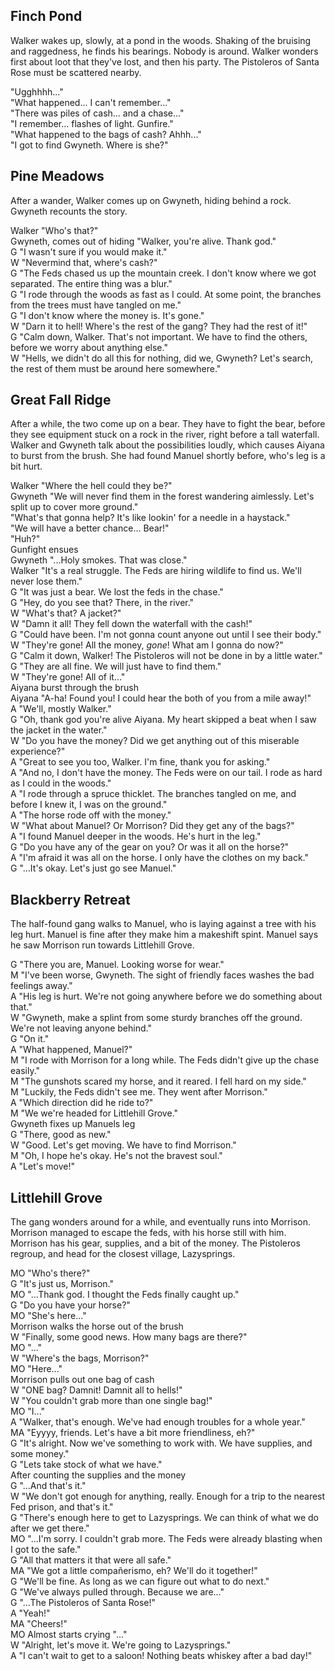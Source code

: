 
## Finch Pond

Walker wakes up, slowly, at a pond in the woods. Shaking of the bruising and raggedness, he finds his bearings. Nobody is around. Walker wonders first about loot that they've lost, and then his party. The Pistoleros of Santa Rose must be scattered nearby.

"Ugghhhh..."<br>
"What happened... I can't remember..."<br>
"There was piles of cash... and a chase..."<br>
"I remember... flashes of light. Gunfire."<br>
"What happened to the bags of cash? Ahhh..."<br>
"I got to find Gwyneth. Where is she?"<br>

## Pine Meadows

After a wander, Walker comes up on Gwyneth, hiding behind a rock. Gwyneth recounts the story.

Walker "Who's that?"<br>
Gwyneth, comes out of hiding "Walker, you're alive. Thank god."<br>
G "I wasn't sure if you would make it."<br>
W "Nevermind that, where's cash?"<br>
G "The Feds chased us up the mountain creek. I don't know where we got separated. The entire thing was a blur."<br>
G "I rode through the woods as fast as I could. At some point, the branches from the trees must have tangled on me."<br>
G "I don't know where the money is. It's gone."<br>
W "Darn it to hell! Where's the rest of the gang? They had the rest of it!"<br>
G "Calm down, Walker. That's not important. We have to find the others, before we worry about anything else."<br>
W "Hells, we didn't do all this for nothing, did we, Gwyneth? Let's search, the rest of them must be around here somewhere."

## Great Fall Ridge

After a while, the two come up on a bear. They have to fight the bear, before they see equipment stuck on a rock in the river, right before a tall waterfall. Walker and Gwyneth talk about the possibilities loudly, which causes Aiyana to burst from the brush. She had found Manuel shortly before, who's leg is a bit hurt.

Walker "Where the hell could they be?"<br>
Gwyneth "We will never find them in the forest wandering aimlessly. Let's split up to cover more ground."<br>
"What's that gonna help? It's like lookin' for a needle in a haystack."<br>
"We will have a better chance... Bear!"<br>
"Huh?"<br>
Gunfight ensues<br>
Gwyneth "...Holy smokes. That was close."<br>
Walker "It's a real struggle. The Feds are hiring wildlife to find us. We'll never lose them."<br>
G "It was just a bear. We lost the feds in the chase."<br>
G "Hey, do you see that? There, in the river."<br>
W "What's that? A jacket?"<br>
W "Damn it all! They fell down the waterfall with the cash!"<br>
G "Could have been. I'm not gonna count anyone out until I see their body."<br>
W "They're gone! All the money, <i>gone</i>! What am I gonna do now?"<br>
G "Calm it down, Walker! The Pistoleros will not be done in by a little water."<br>
G "They are all fine. We will just have to find them."<br>
W "They're gone! All of it..."<br>
Aiyana burst through the brush<br>
Aiyana "A-ha! Found you! I could hear the both of you from a mile away!"<br>
A "We'll, mostly Walker."<br>
G "Oh, thank god you're alive Aiyana. My heart skipped a beat when I saw the jacket in the water."<br>
W "Do you have the money? Did we get anything out of this miserable experience?"<br>
A "Great to see you too, Walker. I'm fine, thank you for asking."<br>
A "And no, I don't have the money. The Feds were on our tail. I rode as hard as I could in the woods."<br>
A "I rode through a spruce thicklet. The branches tangled on me, and before I knew it, I was on the ground."<br>
A "The horse rode off with the money."<br>
W "What about Manuel? Or Morrison? Did they get any of the bags?"<br>
A "I found Manuel deeper in the woods. He's hurt in the leg."<br>
G "Do you have any of the gear on you? Or was it all on the horse?"<br>
A "I'm afraid it was all on the horse. I only have the clothes on my back."<br>
G "...It's okay. Let's just go see Manuel."<br>

## Blackberry Retreat

The half-found gang walks to Manuel, who is laying against a tree with his leg hurt. Manuel is fine after they make him a makeshift spint. Manuel says he saw Morrison run towards Littlehill Grove.

G "There you are, Manuel. Looking worse for wear."<br>
M "I've been worse, Gwyneth. The sight of friendly faces washes the bad feelings away."<br>
A "His leg is hurt. We're not going anywhere before we do something about that."<br>
W "Gwyneth, make a splint from some sturdy branches off the ground. We're not leaving anyone behind."<br>
G "On it."<br>
A "What happened, Manuel?"<br>
M "I rode with Morrison for a long while. The Feds didn't give up the chase easily."<br>
M "The gunshots scared my horse, and it reared. I fell hard on my side."<br>
M "Luckily, the Feds didn't see me. They went after Morrison."<br>
A "Which direction did he ride to?"<br>
M "We we're headed for Littlehill Grove."<br>
Gwyneth fixes up Manuels leg<br>
G "There, good as new."<br>
W "Good. Let's get moving. We have to find Morrison."<br>
M "Oh, I hope he's okay. He's not the bravest soul."<br>
A "Let's move!"

## Littlehill Grove

The gang wonders around for a while, and eventually runs into Morrison. Morrison managed to escape the feds, with his horse still with him. Morrison has his gear, supplies, and a bit of the money. The Pistoleros regroup, and head for the closest village, Lazysprings.

MO "Who's there?"<br>
G "It's just us, Morrison."<br>
MO "...Thank god. I thought the Feds finally caught up."<br>
G "Do you have your horse?"<br>
MO "She's here..."<br>
Morrison walks the horse out of the brush<br>
W "Finally, some good news. How many bags are there?"<br>
MO "..."<br>
W "Where's the bags, Morrison?"<br>
MO "Here..."<br>
Morrison pulls out one bag of cash<br>
W "ONE bag? Damnit! Damnit all to hells!"<br>
W "You couldn't grab more than one single bag!"<br>
MO "I..."<br>
A "Walker, that's enough. We've had enough troubles for a whole year."<br>
MA "Eyyyy, friends. Let's have a bit more friendliness, eh?"<br>
G "It's alright. Now we've something to work with. We have supplies, and some money."<br>
G "Lets take stock of what we have."<br>
After counting the supplies and the money<br>
G "...And that's it."<br>
W "We don't got enough for anything, really. Enough for a trip to the nearest Fed prison, and that's it."<br>
G "There's enough here to get to Lazysprings. We can think of what we do after we get there."<br>
MO "...I'm sorry. I couldn't grab more. The Feds were already blasting when I got to the safe."<br>
G "All that matters it that were all safe."<br>
MA "We got a little compañerismo, eh? We'll do it together!"<br>
G "We'll be fine. As long as we can figure out what to do next."<br>
G "We've always pulled through. Because we are..."<br>
G "...The Pistoleros of Santa Rose!"<br>
A "Yeah!"<br>
MA "Cheers!"<br>
MO Almost starts crying "..."<br>
W "Alright, let's move it. We're going to Lazysprings."<br>
A "I can't wait to get to a saloon! Nothing beats whiskey after a bad day!"<br>
